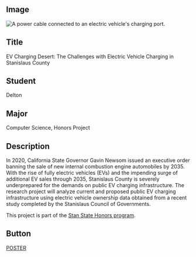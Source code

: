 ## Image

<img src="{{ url_for('static', filename='images/evcharging.jpeg') }}" alt="A power cable connected to an electric vehicle's charging port.">

## Title

EV Charging Desert: The Challenges with Electric Vehicle Charging in Stanislaus County

## Student

Delton

## Major

Computer Science, Honors Project

## Description

In 2020, California State Governor Gavin Newsom issued an executive order banning the sale of new internal combustion engine automobiles by 2035. With the rise of fully electric vehicles (EVs) and the impending surge of additional EV sales through 2035, Stanislaus County is severely underprepared for the demands on public EV charging infrastructure. The research project will analyze current and proposed public EV charging infrastructure using electric vehicle ownership data obtained from a recent study completed by the Stanislaus Council of Governments.

This project is part of the [Stan State Honors program](https://www.csustan.edu/honors).

## Button

<a href="{{ url_for('research.project', project_name='ev_charging_poster') }}" class="button">POSTER</a>